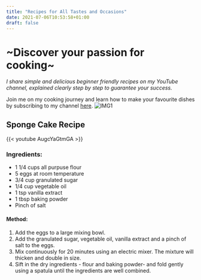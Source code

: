 ```yaml
---
title: "Recipes for All Tastes and Occasions"
date: 2021-07-06T10:53:58+01:00
draft: false
---
```


# ~Discover your passion for cooking~
<Title>

<html>
<head>
	<meta charset="utf-8">
	<title></title>
</head>
<body>

</body>
</html>

*I share simple and delicious beginner friendly recipes on my YouTube channel, explained clearly step by step to guarantee your success.*

Join me on my cooking journey and learn how to make your favourite dishes by subscribing to my channel  [here](https://www.youtube.com/channel/UCmWBx7zDJEplbd4Lo_y1M0g).
![IMG1](IMG1.jpg)

## Sponge Cake Recipe
{{< youtube AugcYaGtmGA >}}

### Ingredients:
- 1 1/4 cups all purpuse flour
- 5 eggs at room temperature
- 3/4 cup granulated sugar
- 1/4 cup vegetable oil
- 1 tsp vanilla extract
- 1 tbsp baking powder
- Pinch of salt

#### Method:
1. Add the eggs to a large mixing bowl.
2. Add the granulated sugar, vegetable oil, vanilla extract and a pinch of salt to the eggs.
3. Mix continuously for 20 minutes using an electric mixer. The mixture will thicken and double in size.
4. Sift in the dry ingredients - flour and baking powder- and fold gently using a spatula until the ingredients are well combined.